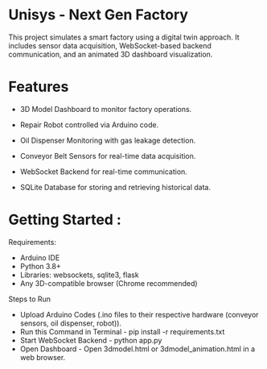 # Unisys - Next Gen Factory

This project simulates a smart factory using a digital twin approach. It includes sensor data acquisition, WebSocket-based backend communication, and an animated 3D dashboard visualization.

# Features
- 3D Model Dashboard to monitor factory operations.

- Repair Robot controlled via Arduino code.

- Oil Dispenser Monitoring with gas leakage detection.

- Conveyor Belt Sensors for real-time data acquisition.

- WebSocket Backend for real-time communication.

- SQLite Database for storing and retrieving historical data.

# Getting Started : 
Requirements:

- Arduino IDE
- Python 3.8+
- Libraries: websockets, sqlite3, flask
- Any 3D-compatible browser (Chrome recommended)

Steps to Run
- Upload Arduino Codes (.ino files to their respective hardware (conveyor sensors, oil dispenser, robot)).
- Run this Command in Terminal - pip install -r requirements.txt
- Start WebSocket Backend - python app.py
- Open Dashboard - Open 3dmodel.html or 3dmodel_animation.html in a web browser.

